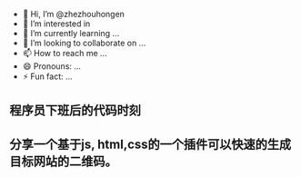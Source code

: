 - 👋 Hi, I’m @zhezhouhongen
- 👀 I’m interested in 
- 🌱 I’m currently learning ...
- 💞️ I’m looking to collaborate on ...
- 📫 How to reach me ...
- 😄 Pronouns: ...
- ⚡ Fun fact: ...

<!---
zhezhouhongen/zhezhouhongen is a ✨ special ✨ repository because its `README.md` (this file) appears on your GitHub profile.
You can click the Preview link to take a look at your changes.
--->
## 程序员下班后的代码时刻

## 分享一个基于js, html,css的一个插件可以快速的生成目标网站的二维码。















